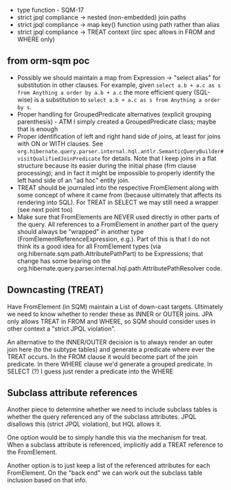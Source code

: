 * type function - SQM-17
* strict jpql compliance -> nested (non-embedded) join paths
* strict jpql compliance -> map key() function using path rather than alias
* strict jpql compliance -> TREAT context (iirc spec allows in FROM and WHERE only)


from orm-sqm poc
----------------

* Possibly we should maintain a map from Expression -> "select alias" for substitution in other clauses.  For example,
	given `select a.b + a.c as s from Anything a order by a.b + a.c` the more efficient query (SQL-wise) is a substitution to
	`select a.b + a.c as s from Anything a order by s`.
* Proper handling for GroupedPredicate alternatives (explicit grouping parenthesis) - ATM I simply
	created a GroupedPredicate class; maybe that is enough
* Proper identification of left and right hand side of joins, at least for joins with ON or WITH clauses.  See 
	`org.hibernate.query.parser.internal.hql.antlr.SemanticQueryBuilder#visitQualifiedJoinPredicate` for details.  Note that I keep
	joins in a flat structure because its easier during the initial phase (frm clause processing); and in fact it might
	be impossible to properly identify the left hand side of an "ad hoc" entity join.
* TREAT should be journaled into the respective FromElement along with some concept of where it came from (because ultimately that
  	affects its rendering into SQL).  For TREAT in SELECT we may still need a wrapper (see next point too)
* Make sure that FromElements are NEVER used directly in other parts of the query.  All references to a FromElement in
	another part of the query should always be "wrapped" in another type (FromElementReferenceExpression, e.g.).  Part
	of this is that I do not think its a good idea for all FromElement types (via org.hibernate.sqm.path.AttributePathPart) 
	to be Expressions; that change has some bearing on the org.hibernate.query.parser.internal.hql.path.AttributePathResolver
	code.

Downcasting (TREAT)
-----------------------

Have FromElement (in SQM) maintain a List of down-cast targets.  Ultimately we need to know whether to render these
as INNER or OUTER joins.  JPA only allows TREAT in FROM and WHERE, so SQM should consider uses in other context a 
"strict JPQL violation".  

An alternative to the INNER/OUTER decision is to always render an outer join here (to the subtype tables) and generate a 
predicate where ever the TREAT occurs.   In the FROM clause it would become part of the join predicate.  In there WHERE 
clause we'd generate a grouped predicate.  In SELECT (?) I guess just render a predicate into the WHERE



Subclass attribute references
-----------------------------

Another piece to determine whether we need to include subclass tables is whether the query referenced any of the 
subclass attributes.  JPQL disallows this (strict JPQL violation), but HQL allows it.

One option would be to simply handle this via the mechanism for treat.  When a subclass attribute is referenced, implicitly
add a TREAT reference to the FromElement.

Another option is to just keep a list of the referenced attributes for each FromElement.  On the "back end" we can 
work out the subclass table inclusion based on that info.